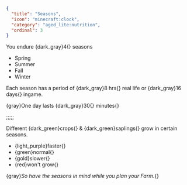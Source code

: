 ```json
{
  "title": "Seasons",
  "icon": "minecraft:clock",
  "category": "aged_lite:nutrition",
  "ordinal": 3
}
```

You endure {dark_gray}4{} seasons

- Spring
- Summer
- Fall
- Winter

Each season has a period of {dark_gray}8 hrs{} real life or {dark_gray}16 days{} ingame.


{gray}One day lasts {dark_gray}30{} minutes{}

;;;;;





Different {dark_green}crops{} & {dark_green}saplings{} grow in certain seasons.

- {light_purple}faster{}
- {green}normal{}
- {gold}slower{}
- {red}won't grow{}

{gray}*So have the seasons in mind while you plan your Farm.*{}